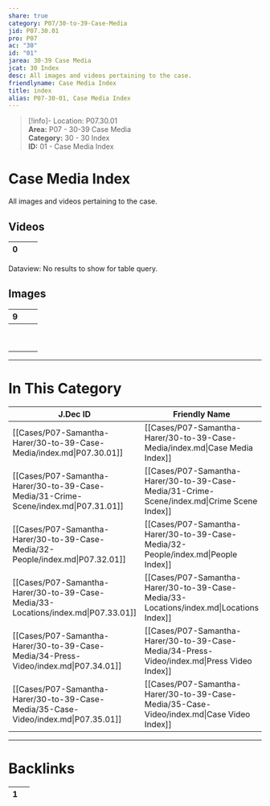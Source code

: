 ```yaml
---  
share: true  
category: P07/30-to-39-Case-Media  
jid: P07.30.01  
pro: P07  
ac: "30"  
id: "01"  
jarea: 30-39 Case Media  
jcat: 30 Index  
desc: All images and videos pertaining to the case.  
friendlyname: Case Media Index  
title: index  
alias: P07-30-01, Case Media Index  
---  
```

  
>[!info]- Location: P07.30.01  
>**Area:** P07 - 30-39 Case Media  
>**Category:** 30 - 30 Index  
>**ID:** 01 - Case Media Index  
  
# Case Media Index  
  
All images and videos pertaining to the case.  
  
## Videos   
  
<div><table class="dataview table-view-table"><thead class="table-view-thead"><tr class="table-view-tr-header"><th class="table-view-th"><span></span><span class="dataview small-text">0</span></th><th class="table-view-th"><span></span></th><th class="table-view-th"><span></span></th></tr></thead><tbody class="table-view-tbody"></tbody></table><div class="dataview dataview-error-box"><p class="dataview dataview-error-message">Dataview: No results to show for table query.</p></div></div>  
## Images   
  
<div><table class="dataview table-view-table"><thead class="table-view-thead"><tr class="table-view-tr-header"><th class="table-view-th"><span></span><span class="dataview small-text">9</span></th><th class="table-view-th"><span></span></th><th class="table-view-th"><span></span></th></tr></thead><tbody class="table-view-tbody"><tr><td><span></span></td><td><span></span></td><td><span></span></td></tr><tr><td><span></span></td><td><span></span></td><td><span></span></td></tr><tr><td><span></span></td><td><span></span></td><td><span></span></td></tr><tr><td><span></span></td><td><span></span></td><td><span></span></td></tr><tr><td><span></span></td><td><span></span></td><td><span></span></td></tr><tr><td><span></span></td><td><span></span></td><td><span></span></td></tr><tr><td><span></span></td><td><span></span></td><td><span></span></td></tr><tr><td><span></span></td><td><span></span></td><td><span></span></td></tr><tr><td><span></span></td><td><span></span></td><td><span></span></td></tr></tbody></table></div>  
  
  
---  
# In This Category  
  
| J.Dec ID                                                                            | Friendly Name                                                                               | Description                                            |  
| ----------------------------------------------------------------------------------- | ------------------------------------------------------------------------------------------- | ------------------------------------------------------ |  
| [[Cases/P07-Samantha-Harer/30-to-39-Case-Media/index.md\|P07.30.01]]                | [[Cases/P07-Samantha-Harer/30-to-39-Case-Media/index.md\|Case Media Index]]                 | All images and videos pertaining to the case.          |  
| [[Cases/P07-Samantha-Harer/30-to-39-Case-Media/31-Crime-Scene/index.md\|P07.31.01]] | [[Cases/P07-Samantha-Harer/30-to-39-Case-Media/31-Crime-Scene/index.md\|Crime Scene Index]] | Imagery from the crime scene.                          |  
| [[Cases/P07-Samantha-Harer/30-to-39-Case-Media/32-People/index.md\|P07.32.01]]      | [[Cases/P07-Samantha-Harer/30-to-39-Case-Media/32-People/index.md\|People Index]]           | Images of people involved.                             |  
| [[Cases/P07-Samantha-Harer/30-to-39-Case-Media/33-Locations/index.md\|P07.33.01]]   | [[Cases/P07-Samantha-Harer/30-to-39-Case-Media/33-Locations/index.md\|Locations Index]]     | Images of the locations involved.                      |  
| [[Cases/P07-Samantha-Harer/30-to-39-Case-Media/34-Press-Video/index.md\|P07.34.01]] | [[Cases/P07-Samantha-Harer/30-to-39-Case-Media/34-Press-Video/index.md\|Press Video Index]] | Any video clips from the press pertaining to the case. |  
| [[Cases/P07-Samantha-Harer/30-to-39-Case-Media/35-Case-Video/index.md\|P07.35.01]]  | [[Cases/P07-Samantha-Harer/30-to-39-Case-Media/35-Case-Video/index.md\|Case Video Index]]   | Any video clips from the trial or investigation.       |  
  
  
---  
# Backlinks  
<div><table class="dataview table-view-table"><thead class="table-view-thead"><tr class="table-view-tr-header"><th class="table-view-th"><span></span><span class="dataview small-text">1</span></th><th class="table-view-th"><span></span></th></tr></thead><tbody class="table-view-tbody"></tbody></table></div>